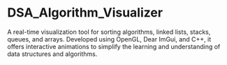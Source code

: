# DSA_Algorithm_Visualizer
A real-time visualization tool for sorting algorithms, linked lists, stacks, queues, and arrays. Developed using OpenGL, Dear ImGui, and C++, it offers interactive animations to simplify the learning and understanding of data structures and algorithms.
